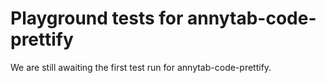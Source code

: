 # Playground tests for annytab-code-prettify
We are still awaiting the first test run for annytab-code-prettify.
